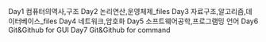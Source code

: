 Day1 컴퓨터의역사,구조
Day2 논리연산,운영체제_files
Day3 자료구조,알고리즘,데이터베이스_files
Day4 네트워크,암호화
Day5 소프트웨어공학,프로그램밍 언어
Day6 Git&Github for GUI
Day7 Git&Github for command